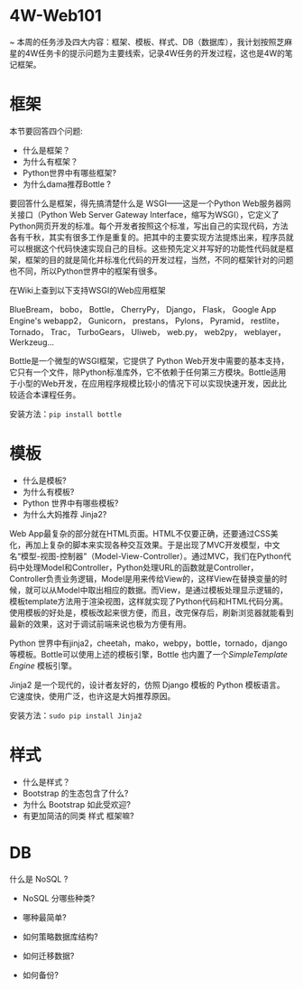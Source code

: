 # 4W-Web101

~ 本周的任务涉及四大内容：框架、模板、样式、DB（数据库），我计划按照芝麻星的4W任务卡的提示问题为主要线索，记录4W任务的开发过程，这也是4W的笔记框架。

# **框架**

本节要回答四个问题:
* 什么是框架？
* 为什么有框架？
* Python世界中有哪些框架?
* 为什么dama推荐Bottle ?


要回答什么是框架，得先搞清楚什么是 WSGI——这是一个Python 
Web服务器网关接口（Python Web Server Gateway Interface，缩写为WSGI），它定义了Python网页开发的标准。每个开发者按照这个标准，写出自己的实现代码，方法各有千秋，其实有很多工作是重复的。把其中的主要实现方法提炼出来，程序员就可以根据这个代码快速实现自己的目标。这些预先定义并写好的功能性代码就是框架，框架的目的就是简化并标准化代码的开发过程，当然，不同的框架针对的问题也不同，所以Python世界中的框架有很多。

在Wiki上查到以下支持WSGI的Web应用框架

BlueBream，
bobo，
Bottle，
CherryPy，
Django，
Flask，
Google App Engine's webapp2，
Gunicorn，
prestans，
Pylons，
Pyramid，
restlite，
Tornado，
Trac，
TurboGears，
Uliweb，
web.py，
web2py，
weblayer，
Werkzeug...

Bottle是一个微型的WSGI框架，它提供了 Python Web开发中需要的基本支持，
它只有一个文件，除Python标准库外，它不依赖于任何第三方模块。Bottle适用于小型的Web开发，在应用程序规模比较小的情况下可以实现快速开发，因此比较适合本课程任务。

安装方法：```pip install bottle```


# **模板**

* 什么是模板?
* 为什么有模板?
* Python 世界中有哪些模板?
* 为什么大妈推荐 Jinja2?


Web App最复杂的部分就在HTML页面。HTML不仅要正确，还要通过CSS美化，再加上复杂的脚本来实现各种交互效果。于是出现了MVC开发模型，中文名“模型-视图-控制器”（Model-View-Controller）。通过MVC，我们在Python代码中处理Model和Controller，Python处理URL的函数就是Controller，Controller负责业务逻辑，Model是用来传给View的，这样View在替换变量的时候，就可以从Model中取出相应的数据。而View，是通过模板处理显示逻辑的，模板template方法用于渲染视图，这样就实现了Python代码和HTML代码分离。使用模板的好处是，模板改起来很方便，而且，改完保存后，刷新浏览器就能看到最新的效果，这对于调试前端来说也极为方便有用。

Python 世界中有jinja2，cheetah，mako，webpy，bottle，tornado，django等模板。Bottle可以使用上述的模板引擎，Bottle 也内置了一个*SimpleTemplate Engine* 模板引擎。

Jinja2 是一个现代的，设计者友好的，仿照 Django 模板的 Python 模板语言。 它速度快，使用广泛，也许这是大妈推荐原因。


安装方法：```sudo pip install Jinja2```

# **样式**

* 什么是样式？
* Bootstrap 的生态包含了什么?
* 为什么 Bootstrap 如此受欢迎?
* 有更加简洁的同类 样式 框架嘛?

# **DB**

什么是 NoSQL ?
* NoSQL 分哪些种类?

* 哪种最简单?

* 如何策略数据库结构?

* 如何迁移数据?

* 如何备份?


